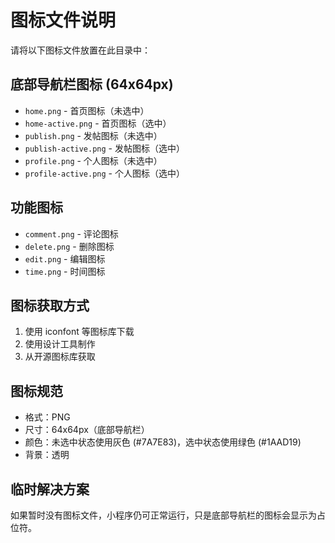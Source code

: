 # 图标文件说明

请将以下图标文件放置在此目录中：

## 底部导航栏图标 (64x64px)
- `home.png` - 首页图标（未选中）
- `home-active.png` - 首页图标（选中）
- `publish.png` - 发帖图标（未选中）
- `publish-active.png` - 发帖图标（选中）
- `profile.png` - 个人图标（未选中）
- `profile-active.png` - 个人图标（选中）

## 功能图标
- `comment.png` - 评论图标
- `delete.png` - 删除图标
- `edit.png` - 编辑图标
- `time.png` - 时间图标

## 图标获取方式

1. 使用 iconfont 等图标库下载
2. 使用设计工具制作
3. 从开源图标库获取

## 图标规范

- 格式：PNG
- 尺寸：64x64px（底部导航栏）
- 颜色：未选中状态使用灰色 (#7A7E83)，选中状态使用绿色 (#1AAD19)
- 背景：透明

## 临时解决方案

如果暂时没有图标文件，小程序仍可正常运行，只是底部导航栏的图标会显示为占位符。
